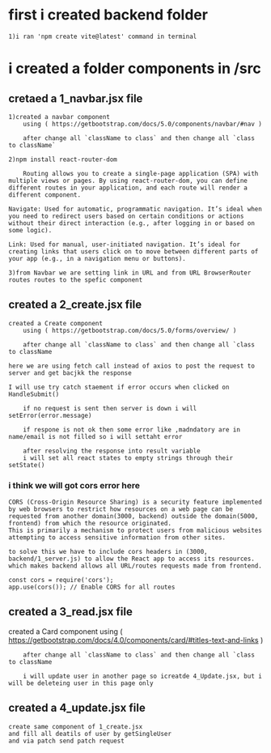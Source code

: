 # first i created backend folder
    1)i ran 'npm create vite@latest' command in terminal


# i created a folder components in /src
## cretaed a  1_navbar.jsx  file
    1)created a navbar component
        using ( https://getbootstrap.com/docs/5.0/components/navbar/#nav )

        after change all `className to class` and then change all `class to className`
    
    2)npm install react-router-dom

        Routing allows you to create a single-page application (SPA) with multiple views or pages. By using react-router-dom, you can define different routes in your application, and each route will render a different component.

    Navigate: Used for automatic, programmatic navigation. It’s ideal when you need to redirect users based on certain conditions or actions without their direct interaction (e.g., after logging in or based on some logic).

    Link: Used for manual, user-initiated navigation. It’s ideal for creating links that users click on to move between different parts of your app (e.g., in a navigation menu or buttons).

    3)from Navbar we are setting link in URL and from URL BrowserRouter routes routes to the spefic component

## created a 2_create.jsx file
    created a Create component
        using ( https://getbootstrap.com/docs/5.0/forms/overview/ )

        after change all `className to class` and then change all `class to className

    here we are using fetch call instead of axios to post the request to server and get bacjkk the response
    
    I will use try catch staement if error occurs when clicked on HandleSubmit() 

        if no request is sent then server is down i will setError(error.message)
    
        if respone is not ok then some error like ,madndatory are in name/email is not filled so i will settaht error 

        after resolving the response into result variable
        i will set all react states to empty strings through their setState()

###  i think we will got cors error here
    CORS (Cross-Origin Resource Sharing) is a security feature implemented by web browsers to restrict how resources on a web page can be requested from another domain(3000, backend) outside the domain(5000, frontend) from which the resource originated.
    This is primarily a mechanism to protect users from malicious websites attempting to access sensitive information from other sites.

    to solve this we have to include cors headers in (3000, backend/1_server.js) to allow the React app to access its resources. which makes backend allows all URL/routes requests made from frontend.

    const cors = require('cors');
    app.use(cors()); // Enable CORS for all routes

## created a 3_read.jsx file
created a Card component
        using ( https://getbootstrap.com/docs/4.0/components/card/#titles-text-and-links )

        after change all `className to class` and then change all `class to className

        i will update user in another page so icreatde 4_Update.jsx, but i will be deleteing user in this page only

## created a 4_update.jsx file
    create same component of 1_create.jsx
    and fill all deatils of user by getSingleUser
    and via patch send patch request